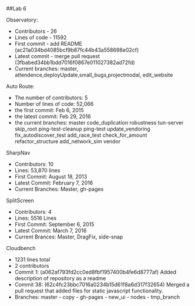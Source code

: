 ##Lab 6

Observatory:
* Contributors - 26
* Lines of code - 11592
* First commit - add README (ac21a034bd4085bcf9b87fc44b43a558698e02cf)
* Latest commit - merge pull request (3fbabed34bb1bdd7016f0867e011027382ad72fd)
* Current branches: master, attendence,deployUpdate,small_bugs,projectmodal,
  edit_website


Auto Route:
* The number of contributors: 5
* Number of lines of code: 52,066
* the first commit: Feb 6, 2015
* the latest commit: Feb 29, 2016
* the current branches: master code_duplication robustness tun-server skip_root ping-test-cleanup ping-test update_vendoring fix_autodiscover_test add_race_test check_for_amount refactor_structure add_network_sim vendor

SharpNav
  * Contributors:  10
  * Lines:  53,870 lines
  * First Commit: August 18, 2013
  * Latest Commit: February 7, 2016
  * Current Branches: Master, gh-pages
  
SplitScreen
  * Contributors: 4
  * Lines: 5516 Lines
  * First Commit: September 6, 2015
  * Latest Commit: March 7, 2016
  * Current Brances: Master, DragFix, side-snap

Cloudbench

* 1231 lines total
* 2 contributors
* Commit 1: (a062af793fd2cc0ed8fbf1957400b4fe6d8777af) Added description of repository as a readme
* Commit 38: (62c4fc23bbc7016a0234b15d61f8a6d317f32654) Merged a pull request that added files for static javascript functionality.
* Branches: master - copy - gh-pages - new_ui - nodes - tmp_branch
